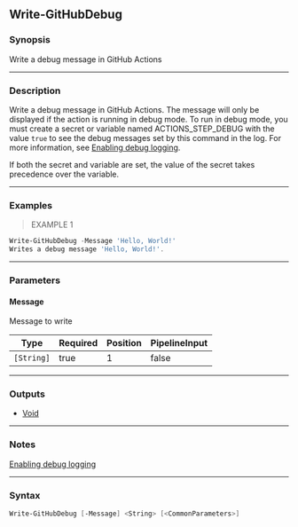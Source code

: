 Write-GitHubDebug
-----------------

### Synopsis
Write a debug message in GitHub Actions

---

### Description

Write a debug message in GitHub Actions. The message will only be displayed if the action is running in debug mode.
To run in debug mode, you must create a secret or variable named ACTIONS_STEP_DEBUG with the value `true` to see the debug messages set by
this command in the log. For more information, see [Enabling debug logging](https://docs.github.com/en/actions/monitoring-and-troubleshooting-workflows/troubleshooting-workflows/enabling-debug-logging).

If both the secret and variable are set, the value of the secret takes precedence over the variable.

---

### Examples
> EXAMPLE 1

```PowerShell
Write-GitHubDebug -Message 'Hello, World!'
Writes a debug message 'Hello, World!'.
```

---

### Parameters
#### **Message**
Message to write

|Type      |Required|Position|PipelineInput|
|----------|--------|--------|-------------|
|`[String]`|true    |1       |false        |

---

### Outputs
* [Void](https://learn.microsoft.com/en-us/dotnet/api/System.Void)

---

### Notes
[Enabling debug logging](https://docs.github.com/en/actions/writing-workflows/choosing-what-your-workflow-does/workflow-commands-for-github-actions#setting-a-debug-message)

---

### Syntax
```PowerShell
Write-GitHubDebug [-Message] <String> [<CommonParameters>]
```
